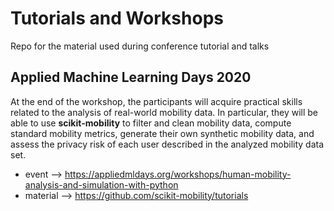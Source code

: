# Tutorials and Workshops
Repo for the material used during conference tutorial and talks

## Applied Machine Learning Days 2020

At the end of the workshop, the participants will acquire practical skills related to the analysis of real-world mobility data. In particular, they will be able to use **scikit-mobility** to filter and clean mobility data, compute standard mobility metrics, generate their own synthetic mobility data, and assess the privacy risk of each user described in the analyzed mobility data set.

- event --> https://appliedmldays.org/workshops/human-mobility-analysis-and-simulation-with-python
- material --> https://github.com/scikit-mobility/tutorials

